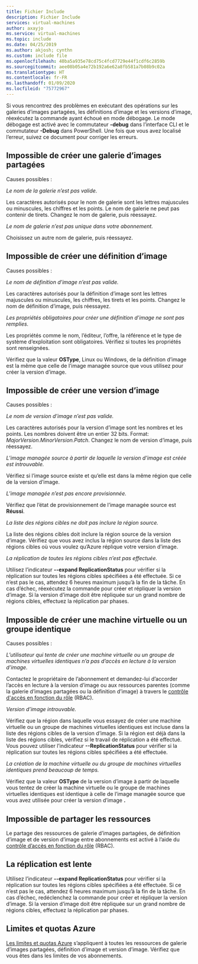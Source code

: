 ```yaml
---
title: Fichier Include
description: Fichier Include
services: virtual-machines
author: axayjo
ms.service: virtual-machines
ms.topic: include
ms.date: 04/25/2019
ms.author: akjosh; cynthn
ms.custom: include file
ms.openlocfilehash: 40ba5a935e78cd75c4fcd7729e44f1cdf6c2859b
ms.sourcegitcommit: aee08b05a4e72b192a6e62a8fb581a7b08b9c02a
ms.translationtype: HT
ms.contentlocale: fr-FR
ms.lasthandoff: 01/09/2020
ms.locfileid: "75772967"
---
```

Si vous rencontrez des problèmes en exécutant des opérations sur les galeries d’images partagées, les définitions d’image et les versions d’image, réexécutez la commande ayant échoué en mode débogage. Le mode débogage est activé avec le commutateur **-debug** dans l’interface CLI et le commutateur **-Debug** dans PowerShell. Une fois que vous avez localisé l’erreur, suivez ce document pour corriger les erreurs.


## <a name="unable-to-create-a-shared-image-gallery"></a>Impossible de créer une galerie d’images partagées

Causes possibles :

*Le nom de la galerie n’est pas valide.*

Les caractères autorisés pour le nom de galerie sont les lettres majuscules ou minuscules, les chiffres et les points. Le nom de galerie ne peut pas contenir de tirets. Changez le nom de galerie, puis réessayez. 

*Le nom de galerie n’est pas unique dans votre abonnement.*

Choisissez un autre nom de galerie, puis réessayez.


## <a name="unable-to-create-an-image-definition"></a>Impossible de créer une définition d’image 

Causes possibles :

*Le nom de définition d’image n’est pas valide.*

Les caractères autorisés pour la définition d’image sont les lettres majuscules ou minuscules, les chiffres, les tirets et les points. Changez le nom de définition d’image, puis réessayez.

*Les propriétés obligatoires pour créer une définition d’image ne sont pas remplies.*

Les propriétés comme le nom, l’éditeur, l’offre, la référence et le type de système d’exploitation sont obligatoires. Vérifiez si toutes les propriétés sont renseignées.

Vérifiez que la valeur **OSType**, Linux ou Windows, de la définition d’image est la même que celle de l’image managée source que vous utilisez pour créer la version d’image. 


## <a name="unable-to-create-an-image-version"></a>Impossible de créer une version d’image 

Causes possibles :

*Le nom de version d’image n’est pas valide.*

Les caractères autorisés pour la version d’image sont les nombres et les points. Les nombres doivent être un entier 32 bits. Format: *MajorVersion.MinorVersion.Patch*. Changez le nom de version d’image, puis réessayez.

*L’image managée source à partir de laquelle la version d’image est créée est introuvable.* 

Vérifiez si l’image source existe et qu’elle est dans la même région que celle de la version d’image.

*L’image managée n’est pas encore provisionnée.*

Vérifiez que l’état de provisionnement de l’image managée source est **Réussi**.

*La liste des régions cibles ne doit pas inclure la région source.*

La liste des régions cibles doit inclure la région source de la version d’image. Vérifiez que vous avez inclus la région source dans la liste des régions cibles où vous voulez qu’Azure réplique votre version d’image.

*La réplication de toutes les régions cibles n’est pas effectuée.*

Utilisez l’indicateur **--expand ReplicationStatus** pour vérifier si la réplication sur toutes les régions cibles spécifiées a été effectuée. Si ce n’est pas le cas, attendez 6 heures maximum jusqu’à la fin de la tâche. En cas d’échec, réexécutez la commande pour créer et répliquer la version d’image. Si la version d’image doit être répliquée sur un grand nombre de régions cibles, effectuez la réplication par phases.

## <a name="unable-to-create-a-vm-or-a-scale-set"></a>Impossible de créer une machine virtuelle ou un groupe identique 

Causes possibles :

*L’utilisateur qui tente de créer une machine virtuelle ou un groupe de machines virtuelles identiques n’a pas d’accès en lecture à la version d’image.*

Contactez le propriétaire de l’abonnement et demandez-lui d’accorder l’accès en lecture à la version d’image ou aux ressources parentes (comme la galerie d’images partagées ou la définition d’image) à travers le [contrôle d'accès en fonction du rôle](https://docs.microsoft.com/azure/role-based-access-control/rbac-and-directory-admin-roles) (RBAC). 

*Version d’image introuvable.*

Vérifiez que la région dans laquelle vous essayez de créer une machine virtuelle ou un groupe de machines virtuelles identiques est incluse dans la liste des régions cibles de la version d’image. Si la région est déjà dans la liste des régions cibles, vérifiez si le travail de réplication a été effectué. Vous pouvez utiliser l’indicateur **--ReplicationStatus** pour vérifier si la réplication sur toutes les régions cibles spécifiées a été effectuée. 

*La création de la machine virtuelle ou du groupe de machines virtuelles identiques prend beaucoup de temps.*

Vérifiez que la valeur **OSType** de la version d’image à partir de laquelle vous tentez de créer la machine virtuelle ou le groupe de machines virtuelles identiques est identique à celle de l’image managée source que vous avez utilisée pour créer la version d’image **.** 

## <a name="unable-to-share-resources"></a>Impossible de partager les ressources

Le partage des ressources de galerie d’images partagées, de définition d’image et de version d’image entre abonnements est activé à l’aide du [contrôle d’accès en fonction du rôle](https://docs.microsoft.com/azure/role-based-access-control/rbac-and-directory-admin-roles) (RBAC). 

## <a name="replication-is-slow"></a>La réplication est lente

Utilisez l’indicateur **--expand ReplicationStatus** pour vérifier si la réplication sur toutes les régions cibles spécifiées a été effectuée. Si ce n’est pas le cas, attendez 6 heures maximum jusqu’à la fin de la tâche. En cas d’échec, redéclenchez la commande pour créer et répliquer la version d’image. Si la version d’image doit être répliquée sur un grand nombre de régions cibles, effectuez la réplication par phases.

## <a name="azure-limits-and-quotas"></a>Limites et quotas Azure 

[Les limites et quotas Azure](https://docs.microsoft.com/azure/azure-resource-manager/management/azure-subscription-service-limits) s’appliquent à toutes les ressources de galerie d’images partagées, définition d’image et version d’image. Vérifiez que vous êtes dans les limites de vos abonnements. 



